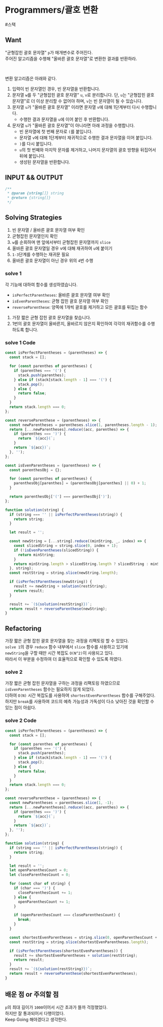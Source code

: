 # Programmers/괄호 변환

#스택

## Want

"균형잡힌 괄호 문자열" `p`가 매개변수로 주어진다.  
주어진 알고리즘을 수행해 "올바른 괄호 문자열"로 변환한 결과를 반환하라.

<br>

변환 알고리즘은 아래와 같다.

1. 입력이 빈 문자열인 경우, 빈 문자열을 반환합니다.
2. 문자열 `w`를 두 "균형잡힌 괄호 문자열" `u`, `v`로 분리합니다. 단, `u`는 "균형잡힌 괄호 문자열"로 더 이상 분리할 수 없어야 하며, `v`는 빈 문자열이 될 수 있습니다.
3. 문자열 `u`가 "올바른 괄호 문자열" 이라면 문자열 `v`에 대해 1단계부터 다시 수행합니다.
   - 수행한 결과 문자열을 `u`에 이어 붙인 후 반환합니다.
4. 문자열 `u`가 "올바른 괄호 문자열"이 아니라면 아래 과정을 수행합니다.
   - 빈 문자열에 첫 번째 문자로 `(`를 붙입니다.
   - 문자열 `v`에 대해 1단계부터 재귀적으로 수행한 결과 문자열을 이어 붙입니다.
   - `)`를 다시 붙입니다.
   - `u`의 첫 번째와 마지막 문자를 제거하고, 나머지 문자열의 괄호 방향을 뒤집어서 뒤에 붙입니다.
   - 생성된 문자열을 반환합니다.

## INPUT && OUTPUT

```js
/**
 * @param {string[]} string
 * @return {string[]}
 */
```

## Solving Strategies

1. 빈 문자열 / 올바른 괄호 문자열 여부 확인
2. 균형잡힌 문자열인지 확인
3. `w`를 순회하며 맨 앞에서부터 균형잡힌 문자열까지 `slice`
4. 올바른 괄호 문자열일 경우 v에 대해 재귀하여 `u`에 붙이기
5. `1-3`단계를 수행하는 재귀문 필요
6. 올바른 괄호 문자열이 아닌 경우 위의 `4`번 수행

### solve 1

각 기능에 대하여 함수를 생성하였습니다.

- `isPerfectParentheses`: 올바른 괄호 문자열 여부 확인
- `isEvenParentheses`: 균형 잡힌 괄호 문자열 여부 확인
- `reverseParenthese`: 양쪽에 1개씩 괄호를 제거하고 모든 괄호를 뒤집는 함수

1. 가장 짧은 균형 잡힌 괄호 문자열을 찾습니다.
2. 1번의 괄호 문자열이 올바른지, 올바르지 않은지 확인하여 각각의 재귀함수를 수행하도록 합니다.

### solve 1 Code

```js
const isPerfectParentheses = (parentheses) => {
  const stack = [];

  for (const parenthes of parentheses) {
    if (parenthes === '(') {
      stack.push(parenthes);
    } else if (stack[stack.length - 1] === '(') {
      stack.pop();
    } else {
      return false;
    }
  }
  return stack.length === 0;
};

const reverseParenthese = (parentheses) => {
  const newParentheses = parentheses.slice(1, parentheses.length - 1);
  return [...newParentheses].reduce((acc, parenthes) => {
    if (parenthes === ')') {
      return `${acc}(`;
    }
    return `${acc})`;
  }, '');
};

const isEvenParentheses = (parentheses) => {
  const parenthesObj = {};

  for (const parenthes of parentheses) {
    parenthesObj[parenthes] = (parenthesObj[parenthes] || 0) + 1;
  }

  return parenthesObj['('] === parenthesObj[')'];
};

function solution(string) {
  if (string === '' || isPerfectParentheses(string)) {
    return string;
  }

  let result = '';

  const newString = [...string].reduce((minString, _, index) => {
    const slicedString = string.slice(0, index + 1);
    if (!isEvenParentheses(slicedString)) {
      return minString;
    }
    return minString.length > slicedString.length ? slicedString : minString;
  }, string);
  const restString = string.slice(newString.length);

  if (isPerfectParentheses(newString)) {
    result += newString + solution(restString);
    return result;
  }

  result += `(${solution(restString)})`;
  return result + reverseParenthese(newString);
}
```

## Refactoring

가장 짧은 균형 잡힌 괄호 문자열을 찾는 과정을 리팩토링 할 수 있었다.  
`solve 1`의 경우 `reduce` 함수 내부에서 `slice` 함수를 사용하고 있기에  
`newString`을 구할 때만 시간 복잡도 `O(N^2)`이 사용되고 있다.  
따라서 이 부분을 수정하여 더 효율적으로 확인할 수 있도록 하였다.

### solve 2

가장 짧은 균형 잡힌 문자열을 구하는 과정을 리팩토링 하였으므로  
`isEvenParentheses` 함수는 필요하지 않게 되었다.  
더하여 `O(N)` 시간 복잡도를 사용하여 `shortestEvenParentheses` 함수를 구해주었다.  
하지만 `break`를 사용하여 코드의 예측 가능성과 가독성이 다소 낮아진 것을 확인할 수 있는 점이 아쉽다.

### solve 2 Code

```js
const isPerfectParentheses = (parentheses) => {
  const stack = [];

  for (const parenthes of parentheses) {
    if (parenthes === '(') {
      stack.push(parenthes);
    } else if (stack[stack.length - 1] === '(') {
      stack.pop();
    } else {
      return false;
    }
  }
  return stack.length === 0;
};

const reverseParenthese = (parentheses) => {
  const newParentheses = parentheses.slice(1, -1);
  return [...newParentheses].reduce((acc, parenthes) => {
    if (parenthes === ')') {
      return `${acc}(`;
    }
    return `${acc})`;
  }, '');
};

function solution(string) {
  if (string === '' || isPerfectParentheses(string)) {
    return string;
  }

  let result = '';
  let openParenthesCount = 0;
  let closeParenthesCount = 0;

  for (const char of string) {
    if (char === ')') {
      closeParenthesCount += 1;
    } else {
      openParenthesCount += 1;
    }

    if (openParenthesCount === closeParenthesCount) {
      break;
    }
  }

  const shortestEvenParentheses = string.slice(0, openParenthesCount + 1);
  const restString = string.slice(shortestEvenParentheses.length);

  if (isPerfectParentheses(shortestEvenParentheses)) {
    result += shortestEvenParentheses + solution(restString);
    return result;
  }
  result += `(${solution(restString)})`;
  return result + reverseParenthese(shortestEvenParentheses);
}
```

## 배운 점 or 주의할 점

`p`의 최대 길이가 `1000`이어서 시간 초과가 뜰까 걱정했었다.  
하지만 잘 통과되어서 다행이었다.  
Keep Going 해야겠다고 생각한다.
